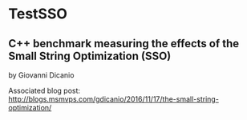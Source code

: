 # TestSSO
## C++ benchmark measuring the effects of the Small String Optimization (SSO)

by Giovanni Dicanio

Associated blog post:  
http://blogs.msmvps.com/gdicanio/2016/11/17/the-small-string-optimization/
